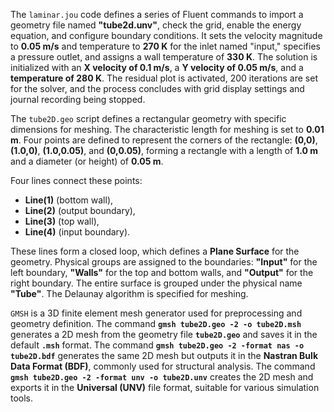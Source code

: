 The `laminar.jou` code defines a series of Fluent commands to import a geometry file named **"tube2d.unv"**, check the grid, enable the energy equation, and configure boundary conditions. It sets the velocity magnitude to **0.05 m/s** and temperature to **270 K** for the inlet named "input," specifies a pressure outlet, and assigns a wall temperature of **330 K**. The solution is initialized with an **X velocity of 0.1 m/s**, a **Y velocity of 0.05 m/s**, and a **temperature of 280 K**. The residual plot is activated, 200 iterations are set for the solver, and the process concludes with grid display settings and journal recording being stopped.


The `tube2D.geo` script defines a rectangular geometry with specific dimensions for meshing. The characteristic length for meshing is set to **0.01 m**. Four points are defined to represent the corners of the rectangle: **(0,0)**, **(1.0,0)**, **(1.0,0.05)**, and **(0,0.05)**, forming a rectangle with a length of **1.0 m** and a diameter (or height) of **0.05 m**. 

Four lines connect these points:  
- **Line(1)** (bottom wall),  
- **Line(2)** (output boundary),  
- **Line(3)** (top wall),  
- **Line(4)** (input boundary).

These lines form a closed loop, which defines a **Plane Surface** for the geometry. Physical groups are assigned to the boundaries: **"Input"** for the left boundary, **"Walls"** for the top and bottom walls, and **"Output"** for the right boundary. The entire surface is grouped under the physical name **"Tube"**. The Delaunay algorithm is specified for meshing.

`GMSH` is a 3D finite element mesh generator used for preprocessing and geometry definition. The command **`gmsh tube2D.geo -2 -o tube2D.msh`** generates a 2D mesh from the geometry file **`tube2D.geo`** and saves it in the default **`.msh`** format. The command **`gmsh tube2D.geo -2 -format nas -o tube2D.bdf`** generates the same 2D mesh but outputs it in the **Nastran Bulk Data Format (BDF)**, commonly used for structural analysis. The command **`gmsh tube2D.geo -2 -format unv -o tube2D.unv`** creates the 2D mesh and exports it in the **Universal (UNV)** file format, suitable for various simulation tools.
